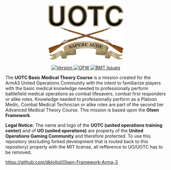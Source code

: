 <p align="center">
    <img src="https://github.com/PaxJaromeMalues/uotc_basic_medical_theory_course/blob/master/uotc_logo.png">
</p>
<p align="center">
    <a href="https://github.com/PaxJaromeMalues/uotc_basic_medical_theory_course/releases/latest">
        <img src="https://img.shields.io/badge/Version-0.1.0-red.svg" alt="Version">
    </a>
	<a href="https://github.com/dklollol/Olsen-Framework-Arma-3/releases/tag/3.3.3">
        <img src="https://img.shields.io/badge/OFW-3.3.3-blue.svg" alt="OFW">
    </a>
    <a href="https://github.com/PaxJaromeMalues/uotc_basic_medical_theory_course/issues">
        <img src="https://img.shields.io/github/issues-raw/PaxJaromeMalues/uotc_basic_medical_theory_course.svg?label=Issues" alt="BMT Issues">
    </a>
</p>

The **UOTC Basic Medical Theory Course** is a mission created for the ArmA3 United Operations Community with the intent to familiarize players with the basic medical knowledge needed to professionally perform battlefield medical operations as combat lifesavers, combat first responders or alike roles. Knowledge needed to professionally perform as a Platoon Medic, Combat Medical Technician or alike roles are part of the second tier Advanced Medical Theory Course.
This mission is based upon the **Olsen Framework**.

**Legal Notice:**
The name and logo of the **UOTC (united operations training center)** and of **UO (united operations)** are property of the **United Operations Gaming Community** and therefore protected.
To use this repository (excluding forked development that is routed back to this repository) properly with the MIT license, all refference to UO/UOTC has to be removed.

https://github.com/dklollol/Olsen-Framework-Arma-3